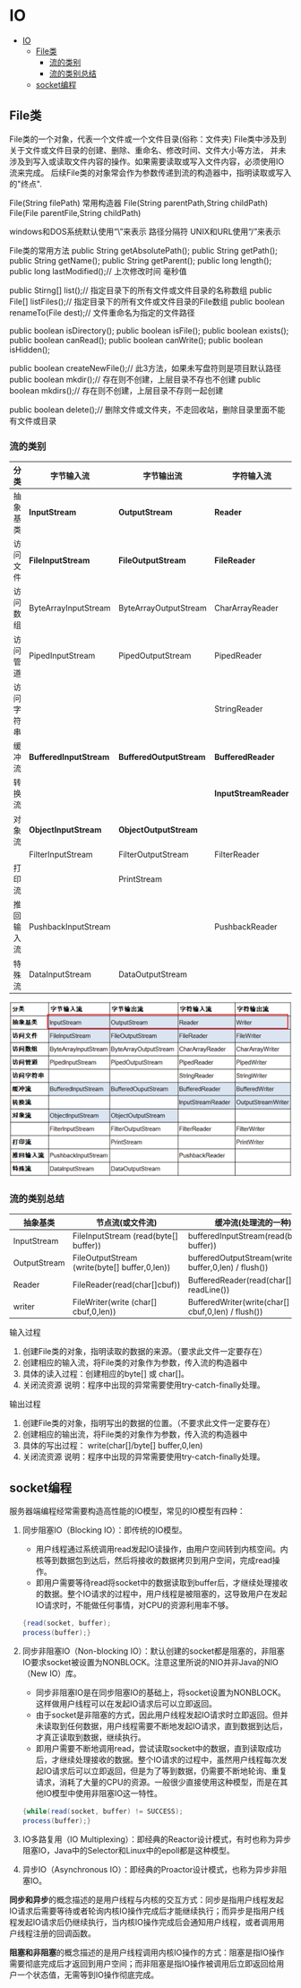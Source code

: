 # IO

- [IO](#io)
  - [File类](#file类)
    - [流的类别](#流的类别)
    - [流的类别总结](#流的类别总结)
  - [socket编程](#socket编程)

## File类

File类的一个对象，代表一个文件或一个文件目录(俗称：文件夹)
File类中涉及到关于文件或文件目录的创建、删除、重命名、修改时间、文件大小等方法，
并未涉及到写入或读取文件内容的操作。如果需要读取或写入文件内容，必须使用IO流来完成。
后续File类的对象常会作为参数传递到流的构造器中，指明读取或写入的"终点".

File(String filePath) 常用构造器
File(String parentPath,String childPath)
File(File parentFile,String childPath)

windows和DOS系统默认使用“\”来表示 路径分隔符
UNIX和URL使用“/”来表示

File类的常用方法
public String getAbsolutePath();
public String getPath();
public String getName();
public String getParent();
public long length();
public long lastModified();// 上次修改时间 毫秒值

public Stirng[] list();// 指定目录下的所有文件或文件目录的名称数组
public File[] listFiles();// 指定目录下的所有文件或文件目录的File数组
public boolean renameTo(File dest);// 文件重命名为指定的文件路径

public boolean isDirectory();
public boolean isFile();
public boolean exists();
public boolean canRead();
public boolean canWrite();
public boolean isHidden();

public boolean createNewFile();// 此3方法，如果未写盘符则是项目默认路径
public boolean mkdir();// 存在则不创建，上层目录不存也不创建
public boolean mkdirs();// 存在则不创建，上层目录不存则一起创建

public boolean delete();// 删除文件或文件夹，不走回收站，删除目录里面不能有文件或目录

### 流的类别

| 分类       | 字节输入流              | 字节输出流               | 字符输入流            | 字符输出流             |
| ---------- | ----------------------- | ------------------------ | --------------------- | ---------------------- |
| 抽象基类   | **InputStream**         | **OutputStream**         | **Reader**            | **Writer**             |
| 访问文件   | **FileInputStream**     | **FileOutputStream**     | **FileReader**        | **FileWriter**         |
| 访问数组   | ByteArrayInputStream    | ByteArrayOutputStream    | CharArrayReader       | CharArrayWriter        |
| 访问管道   | PipedInputStream        | PipedOutputStream        | PipedReader           | PipedWriter            |
| 访问字符串 |                         |                          | StringReader          | StringWriter           |
| 缓冲流     | **BufferedInputStream** | **BufferedOutputStream** | **BufferedReader**    | **BufferedWriter**     |
| 转换流     |                         |                          | **InputStreamReader** | **OutputStreamWriter** |
| 对象流     | **ObjectInputStream**   | **ObjectOutputStream**   |                       |                        |
|            | FilterInputStream       | FilterOutputStream       | FilterReader          | FilterWriter           |
| 打印流     |                         | PrintStream              |                       | PrintWriter            |
| 推回输入流 | PushbackInputStream     |                          | PushbackReader        |                        |
| 特殊流     | DataInputStream         | DataOutputStream         |                       |                        |

![io流的类别](/Jvav/img/ioStreamCategory.png)

### 流的类别总结

| 抽象基类     | 节点流(或文件流)                              | 缓冲流(处理流的一种)                                       |
| ------------ | --------------------------------------------- | ---------------------------------------------------------- |
| InputStream  | FileInputStream (read(byte[] buffer))         | bufferedInputStream(read(byte[] buffer))                   |
| OutputStream | FileOutputStream (write(byte[] buffer,0,len)) | bufferedOutputStream(write(byte[] buffer,0,len) / flush()) |
| Reader       | FileReader(read(char[]cbuf))                  | BufferedReader(read(char[]cbuf) / readLine())              |
| writer       | FileWriter(write (char[] cbuf,0,len))         | BufferedWriter(write(char[] cbuf,0,len) / flush())         |

输入过程

1. 创建File类的对象，指明读取的数据的来源。（要求此文件一定要存在）
1. 创建相应的输入流，将File类的对象作为参数，传入流的构造器中
1. 具体的读入过程：创建相应的byte[] 或 char[]。
1. 关闭流资源
说明：程序中出现的异常需要使用try-catch-finally处理。

输出过程

1. 创建File类的对象，指明写出的数据的位置。（不要求此文件一定要存在）
1. 创建相应的输出流，将File类的对象作为参数，传入流的构造器中
1. 具体的写出过程： write(char[]/byte[] buffer,0,len)
1. 关闭流资源
说明：程序中出现的异常需要使用try-catch-finally处理。

## socket编程

服务器端编程经常需要构造高性能的IO模型，常见的IO模型有四种：

1. 同步阻塞IO（Blocking IO）：即传统的IO模型。
   - 用户线程通过系统调用read发起IO读操作，由用户空间转到内核空间。内核等到数据包到达后，然后将接收的数据拷贝到用户空间，完成read操作。
   - 即用户需要等待read将socket中的数据读取到buffer后，才继续处理接收的数据。整个IO请求的过程中，用户线程是被阻塞的，这导致用户在发起IO请求时，不能做任何事情，对CPU的资源利用率不够。

    ```java
    {read(socket, buffer);
    process(buffer);}
    ```

2. 同步非阻塞IO（Non-blocking IO）：默认创建的socket都是阻塞的，非阻塞IO要求socket被设置为NONBLOCK。注意这里所说的NIO并非Java的NIO（New IO）库。
   - 同步非阻塞IO是在同步阻塞IO的基础上，将socket设置为NONBLOCK。这样做用户线程可以在发起IO请求后可以立即返回。
   - 由于socket是非阻塞的方式，因此用户线程发起IO请求时立即返回。但并未读取到任何数据，用户线程需要不断地发起IO请求，直到数据到达后，才真正读取到数据，继续执行。
   - 即用户需要不断地调用read，尝试读取socket中的数据，直到读取成功后，才继续处理接收的数据。整个IO请求的过程中，虽然用户线程每次发起IO请求后可以立即返回，但是为了等到数据，仍需要不断地轮询、重复请求，消耗了大量的CPU的资源。一般很少直接使用这种模型，而是在其他IO模型中使用非阻塞IO这一特性。

    ```java
    {while(read(socket, buffer) != SUCCESS);
    process(buffer);}
    ```

3. IO多路复用（IO Multiplexing）：即经典的Reactor设计模式，有时也称为异步阻塞IO，Java中的Selector和Linux中的epoll都是这种模型。
4. 异步IO（Asynchronous IO）：即经典的Proactor设计模式，也称为异步非阻塞IO。

**同步和异步**的概念描述的是用户线程与内核的交互方式：同步是指用户线程发起IO请求后需要等待或者轮询内核IO操作完成后才能继续执行；而异步是指用户线程发起IO请求后仍继续执行，当内核IO操作完成后会通知用户线程，或者调用用户线程注册的回调函数。

**阻塞和非阻塞**的概念描述的是用户线程调用内核IO操作的方式：阻塞是指IO操作需要彻底完成后才返回到用户空间；而非阻塞是指IO操作被调用后立即返回给用户一个状态值，无需等到IO操作彻底完成。








